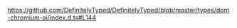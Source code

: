 https://github.com/DefinitelyTyped/DefinitelyTyped/blob/master/types/dom-chromium-ai/index.d.ts#L144
